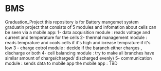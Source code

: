 # BMS
Graduation_Project
this repository is for Battery mangemet system graduatin project that consists of 5 modules and infomation about cells can be seen via a mobile app:
	1- data acquisition module	: reads voltage and current and temperature  for the cells
	2- thermal management module	: reads temprature and cools cells if it's high and icrease temprature if it's low
	3 - charge cotrol module	: decide if the baranch either charges , discharge or both
	4- cell balancing module	: try to make all branches have similar amount of charge(charged/ discharged evenly)
	5- communication module		: sends data to mobile app
the mobile app : TBD

